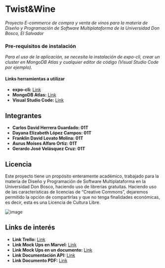 # Twist&Wine

_Proyecto E-commerce de compra y venta de vinos para la materia de Diseño y Programación de Software Multiplataforma de la Universidad Don Bosco, El Salvador_

### Pre-requisitos de instalación

_Para el uso de la aplicación, se necesita la instalación de expo-cli, crear un cluster en MongoDB Atlas y cualquier editor de código (Visual Studio Code por ejemplo)._

#### Links herramientas a utilizar

- **expo-cli:** [Link](https://docs.expo.dev/workflow/expo-cli/)
- **MongoDB Atlas:** [Link](https://www.mongodb.com/es/cloud/atlas)
- **Visual Studio Code:** [Link](https://code.visualstudio.com/)

## Integrantes

- **Carlos David Herrera Guardado: 01T**
- **Dayana Elizabeth López Campos: 01T**
- **Franklin David Lovato Molina: 01T**
- **Aurus Moises Alfaro Ortiz: 01T**
- **Gerardo José Velásquez Cruz: 01T**

## Licencia

Este proyecto tiene un propósito enteramente académico, trabajado para la materia de Diseño y Programación de Software Multiplataforma en la Universidad Don Bosco, haciendo uso de librerías gratuitas. Haciendo uso de las características de licencias de “Creative Commons”, dejaremos permitido la opción de compartirlas y que no tenga finalidades económicas, es decir, esta es una Licencia de Cultura Libre.

![image](https://user-images.githubusercontent.com/50189393/132115949-1147cee0-ea81-47a5-94e5-d87fb808a802.png)

## Links de interés

- **Link Trello:** [Link](https://trello.com/areadetrabajo33)
- **Link Mock Ups en Marvel:** [Link](https://marvelapp.com/prototype/769a5dc)
- **Link Mock Ups en un documento:** [Link](https://docs.google.com/document/d/1GS7EVeHEXK1HaA_yozrDsA6mtAx5gh-9/edit?usp=sharing&ouid=107684904107417675018&rtpof=true&sd=true)
- **Link Documentación API:** [Link](https://documenter.getpostman.com/view/13313932/TzzEmtwz)
- **Link Documento PDF:** [Link](https://docs.google.com/document/d/1OVqtw6rUYAy1D7VA1iC7TNK9x9op055V/edit?usp=sharing&ouid=107684904107417675018&rtpof=true&sd=true)
